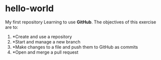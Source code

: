 # hello-world
My first repository
Learning to use **GitHub**. The objectives of this exercise are to:
1. *Create and use a repository
2. *Start and manage a new branch
3. *Make changes to a file and push them to GitHub as commits
4. *Open and merge a pull request

